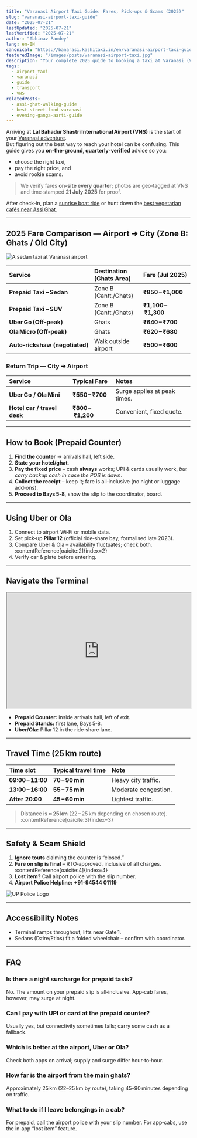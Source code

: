 ```yaml
---
title: "Varanasi Airport Taxi Guide: Fares, Pick‑ups & Scams (2025)"
slug: "varanasi-airport-taxi-guide"
date: "2025-07-21"
lastUpdated: "2025-07-21"
lastVerified: "2025-07-21"
author: "Abhinav Pandey"
lang: en-IN
canonical: "https://banarasi.kashitaxi.in/en/varanasi-airport-taxi-guide/"
featuredImage: "/images/posts/varanasi-airport-taxi.jpg"
description: "Your complete 2025 guide to booking a taxi at Varanasi (VNS) airport. Compare prepaid fares with Uber/Ola, find exact pick‑up zones, and dodge common scams."
tags:
  - airport taxi
  - varanasi
  - guide
  - transport
  - VNS
relatedPosts:
  - assi-ghat-walking-guide
  - best-street-food-varanasi
  - evening-ganga-aarti-guide
---
```


Arriving at **Lal Bahadur Shastri International Airport (VNS)** is the start of your [Varanasi adventure](/en/best-things-to-do-in-varanasi/).  
But figuring out the best way to reach your hotel can be confusing. This guide gives you **on‑the‑ground, quarterly‑verified** advice so you:

* choose the right taxi,  
* pay the right price, and  
* avoid rookie scams.

> We verify fares **on‑site every quarter**; photos are geo‑tagged at VNS and time‑stamped **21 July 2025** for proof.

After check‑in, plan a [sunrise boat ride](/en/sunrise-boat-ride-varanasi/) or hunt down the [best vegetarian cafés near Assi Ghat](/en/vegetarian-cafes-near-assi-ghat/).

---

## 2025 Fare Comparison — Airport ➜ City (Zone B: Ghats / Old City)

![A sedan taxi at Varanasi airport](/images/seden.png "A sedan taxi at Varanasi airport")

| Service | Destination (Ghats Area) | Fare (Jul 2025) |
| :-- | :-- | :-- |
| **Prepaid Taxi – Sedan** | Zone B (Cantt./Ghats) | **₹850 – ₹1,000** |
| **Prepaid Taxi – SUV** | Zone B (Cantt./Ghats) | **₹1,100 – ₹1,300** |
| **Uber Go (Off‑peak)** | Ghats | **₹640 – ₹700** |
| **Ola Micro (Off‑peak)** | Ghats | **₹620 – ₹680** |
| **Auto‑rickshaw (negotiated)** | Walk outside airport | **₹500 – ₹600** |

### Return Trip — City ➜ Airport

| Service | Typical Fare | Notes |
| :-- | :-- | :-- |
| **Uber Go / Ola Mini** | **₹550 – ₹700** | Surge applies at peak times. |
| **Hotel car / travel desk** | **₹800 – ₹1,200** | Convenient, fixed quote. |

---

## How to Book (Prepaid Counter)

1. **Find the counter** → arrivals hall, left side.  
2. **State your hotel/ghat**.  
3. **Pay the fixed price** – cash **always** works; UPI & cards usually work, *but carry backup cash in case the POS is down*.  
4. **Collect the receipt** – keep it; fare is all‑inclusive (no night or luggage add‑ons).  
5. **Proceed to Bays 5‑8**, show the slip to the coordinator, board.

---

## Using Uber or Ola

1. Connect to airport Wi‑Fi or mobile data.  
2. Set pick‑up **Pillar 12** (official ride‑share bay, formalised late 2023).  
3. Compare Uber & Ola – availability fluctuates; check both. :contentReference[oaicite:2]{index=2}  
4. Verify car & plate before entering.

---

## Navigate the Terminal

<iframe width="100%" height="315" src="https://www.youtube.com/embed/your-video-id" title="Walk to Pillar 12"></iframe>

* **Prepaid Counter:** inside arrivals hall, left of exit.  
* **Prepaid Stands:** first lane, Bays 5‑8.  
* **Uber/Ola:** Pillar 12 in the ride‑share lane.

---

## Travel Time (25 km route)

| Time slot | Typical travel time | Note |
| :-- | :-- | :-- |
| **09:00 – 11:00** | **70 – 90 min** | Heavy city traffic. |
| **13:00 – 16:00** | **55 – 75 min** | Moderate congestion. |
| **After 20:00** | **45 – 60 min** | Lightest traffic. |

> Distance is **≈ 25 km** (22 – 25 km depending on chosen route). :contentReference[oaicite:3]{index=3}

---

## Safety & Scam Shield

1. **Ignore touts** claiming the counter is “closed.”  
2. **Fare on slip is final** – RTO‑approved, inclusive of all charges. :contentReference[oaicite:4]{index=4}  
3. **Lost item?** Call airport police with the slip number.  
4. **Airport Police Helpline:** **+91‑94544 01119**

![UP Police Logo](/images/up-police-logo.png "UP Police Logo")

---

## Accessibility Notes

* Terminal ramps throughout; lifts near Gate 1.  
* Sedans (Dzire/Etios) fit a folded wheelchair – confirm with coordinator.

---

## FAQ

### Is there a night surcharge for prepaid taxis?
No. The amount on your prepaid slip is all‑inclusive. App‑cab fares, however, may surge at night.

### Can I pay with UPI or card at the prepaid counter?
Usually yes, but connectivity sometimes fails; carry some cash as a fallback.

### Which is better at the airport, Uber or Ola?
Check both apps on arrival; supply and surge differ hour‑to‑hour.

### How far is the airport from the main ghats?
Approximately 25 km (22–25 km by route), taking 45–90 minutes depending on traffic.

### What to do if I leave belongings in a cab?
For prepaid, call the airport police with your slip number. For app‑cabs, use the in‑app “lost item” feature.

